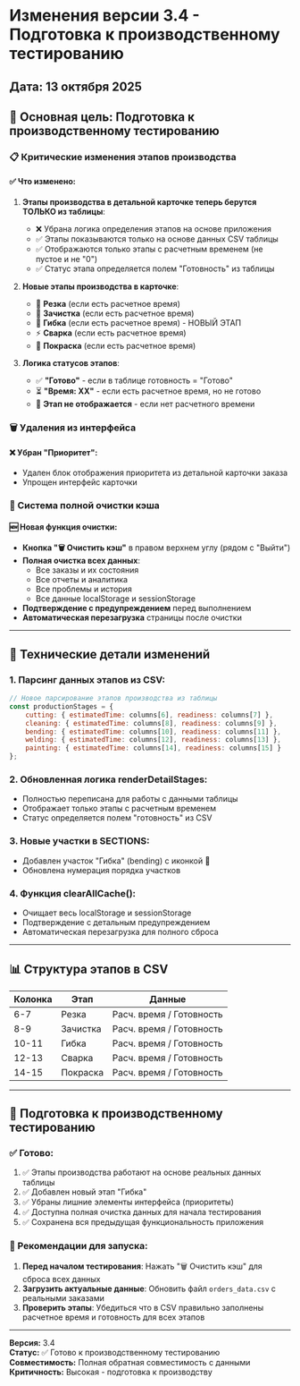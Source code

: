 # Изменения версии 3.4 - Подготовка к производственному тестированию

## Дата: 13 октября 2025

## 🎯 Основная цель: Подготовка к производственному тестированию

### 📋 Критические изменения этапов производства

#### ✅ Что изменено:
1. **Этапы производства в детальной карточке теперь берутся ТОЛЬКО из таблицы**:
   - ❌ Убрана логика определения этапов на основе приложения
   - ✅ Этапы показываются только на основе данных CSV таблицы
   - ✅ Отображаются только этапы с расчетным временем (не пустое и не "0")
   - ✅ Статус этапа определяется полем "Готовность" из таблицы

2. **Новые этапы производства в карточке**:
   - 🔪 **Резка** (если есть расчетное время)
   - 🧹 **Зачистка** (если есть расчетное время) 
   - 📐 **Гибка** (если есть расчетное время) - НОВЫЙ ЭТАП
   - ⚡ **Сварка** (если есть расчетное время)
   - 🎨 **Покраска** (если есть расчетное время)

3. **Логика статусов этапов**:
   - ✅ **"Готово"** - если в таблице готовность = "Готово"
   - ⏳ **"Время: XX"** - если есть расчетное время, но не готово
   - 🚫 **Этап не отображается** - если нет расчетного времени

### 🗑️ Удаления из интерфейса

#### ❌ Убран "Приоритет":
- Удален блок отображения приоритета из детальной карточки заказа
- Упрощен интерфейс карточки

### 🧹 Система полной очистки кэша

#### 🆕 Новая функция очистки:
- **Кнопка "🗑️ Очистить кэш"** в правом верхнем углу (рядом с "Выйти")
- **Полная очистка всех данных**:
  - Все заказы и их состояния
  - Все отчеты и аналитика
  - Все проблемы и история
  - Все данные localStorage и sessionStorage
- **Подтверждение с предупреждением** перед выполнением
- **Автоматическая перезагрузка** страницы после очистки

---

## 🔧 Технические детали изменений

### 1. **Парсинг данных этапов из CSV**:
```javascript
// Новое парсирование этапов производства из таблицы
const productionStages = {
    cutting: { estimatedTime: columns[6], readiness: columns[7] },
    cleaning: { estimatedTime: columns[8], readiness: columns[9] },
    bending: { estimatedTime: columns[10], readiness: columns[11] },
    welding: { estimatedTime: columns[12], readiness: columns[13] },
    painting: { estimatedTime: columns[14], readiness: columns[15] }
};
```

### 2. **Обновленная логика renderDetailStages**:
- Полностью переписана для работы с данными таблицы
- Отображает только этапы с расчетным временем
- Статус определяется полем "готовность" из CSV

### 3. **Новые участки в SECTIONS**:
- Добавлен участок "Гибка" (bending) с иконкой 📐
- Обновлена нумерация порядка участков

### 4. **Функция clearAllCache()**:
- Очищает весь localStorage и sessionStorage
- Подтверждение с детальным предупреждением
- Автоматическая перезагрузка для полного сброса

---

## 📊 Структура этапов в CSV

| Колонка | Этап | Данные |
|---------|------|--------|
| 6-7 | Резка | Расч. время / Готовность |
| 8-9 | Зачистка | Расч. время / Готовность |
| 10-11 | Гибка | Расч. время / Готовность |
| 12-13 | Сварка | Расч. время / Готовность |
| 14-15 | Покраска | Расч. время / Готовность |

---

## 🚀 Подготовка к производственному тестированию

### ✅ Готово:
1. ✅ Этапы производства работают на основе реальных данных таблицы
2. ✅ Добавлен новый этап "Гибка" 
3. ✅ Убраны лишние элементы интерфейса (приоритеты)
4. ✅ Доступна полная очистка данных для начала тестирования
5. ✅ Сохранена вся предыдущая функциональность приложения

### 🎯 Рекомендации для запуска:
1. **Перед началом тестирования**: Нажать "🗑️ Очистить кэш" для сброса всех данных
2. **Загрузить актуальные данные**: Обновить файл `orders_data.csv` с реальными заказами
3. **Проверить этапы**: Убедиться что в CSV правильно заполнены расчетное время и готовность для всех этапов

---

**Версия:** 3.4  
**Статус:** ✅ Готово к производственному тестированию  
**Совместимость:** Полная обратная совместимость с данными  
**Критичность:** Высокая - подготовка к производству
